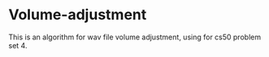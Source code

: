 # Volume-adjustment
This is an algorithm for wav file volume adjustment, using for cs50 problem set 4.
